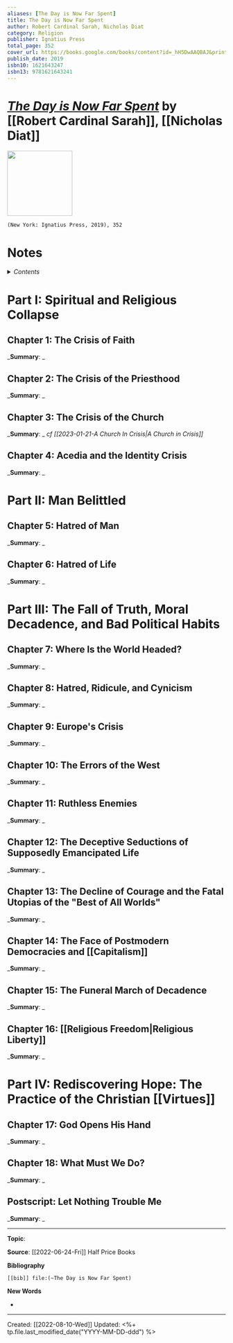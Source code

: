 ```yaml
---
aliases: [The Day is Now Far Spent]
title: The Day is Now Far Spent
author: Robert Cardinal Sarah, Nicholas Diat
category: Religion
publisher: Ignatius Press
total_page: 352
cover_url: https://books.google.com/books/content?id=_hH5DwAAQBAJ&printsec=frontcover&img=1&zoom=1&edge=curl&source=gbs_api
publish_date: 2019
isbn10: 1621643247
isbn13: 9781621643241
---
```

# *[The Day is Now Far Spent](https://ignatius.com/the-day-is-now-far-spent-dnfsp/)* by [[Robert Cardinal Sarah]], [[Nicholas Diat]]

<img src="https://cdn11.bigcommerce.com/s-cvc90x9929/images/stencil/640w/products/2941/3090/DNFSP_r__24302.1617024852.jpg?c=1" width=150>

`(New York: Ignatius Press, 2019), 352`



# Notes

<details>
 <summary><i>Contents</i></summary>
<!-- MarkdownTOC autolink="true" -->

<!-- /MarkdownTOC -->
</details>

# Part I: Spiritual and Religious Collapse

## Chapter 1: The Crisis of Faith
_**Summary**: _



## Chapter 2: The Crisis of the Priesthood
_**Summary**: _



## Chapter 3: The Crisis of the Church
_**Summary**: _
*cf [[2023-01-21-A Church In Crisis|A Church in Crisis]]* 


## Chapter 4: Acedia and the Identity Crisis
_**Summary**: _


# Part II: Man Belittled

## Chapter 5: Hatred of Man
_**Summary**: _



## Chapter 6: Hatred of Life
_**Summary**: _



# Part III: The Fall of Truth, Moral Decadence, and Bad Political Habits

## Chapter 7: Where Is the World Headed?
_**Summary**: _



## Chapter 8: Hatred, Ridicule, and Cynicism
_**Summary**: _



## Chapter 9: Europe's Crisis
_**Summary**: _



## Chapter 10: The Errors of the West
_**Summary**: _



## Chapter 11: Ruthless Enemies
_**Summary**: _



## Chapter 12: The Deceptive Seductions of Supposedly Emancipated Life
_**Summary**: _



## Chapter 13: The Decline of Courage and the Fatal Utopias of the "Best of All Worlds"
_**Summary**: _



## Chapter 14: The Face of Postmodern Democracies and [[Capitalism]]
_**Summary**: _



## Chapter 15: The Funeral March of Decadence
_**Summary**: _



## Chapter 16: [[Religious Freedom|Religious Liberty]]
_**Summary**: _



# Part IV: Rediscovering Hope: The Practice of the Christian [[Virtues]]

## Chapter 17: God Opens His Hand
_**Summary**: _



## Chapter 18: What Must We Do?
_**Summary**: _



## Postscript: Let Nothing Trouble Me
_**Summary**: _




--- 
**Topic**: 

**Source**: [[2022-06-24-Fri]] Half Price Books

**Bibliography**

```query
[[bib]] file:(~The Day is Now Far Spent)
```
 

**New Words**

- 

---
Created: [[2022-08-10-Wed]]
Updated: <%+ tp.file.last_modified_date("YYYY-MM-DD-ddd") %>
